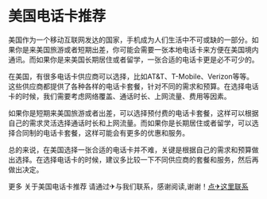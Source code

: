 # 美国电话卡推荐

美国作为一个移动互联网发达的国家，手机成为人们生活中不可或缺的一部分。如果你是来美国旅游或者短期出差，你可能会需要一张本地电话卡来方便在美国境内通讯。而如果你是来美国长期居住或者留学，一张合适的电话卡更是必不可少的。

在美国，有很多电话卡供应商可以选择，比如AT&T、T-Mobile、Verizon等等。这些供应商都提供了各种各样的电话卡套餐，针对不同的需求和预算。在选择电话卡的时候，我们需要考虑网络覆盖、通话时长、上网流量、费用等因素。

如果你是短期来美国旅游或者出差，可以选择预付费的电话卡套餐，这样可以根据自己的需求灵活选择通话时长和上网流量。而如果你是长期居住或者留学，可以选择合同制的电话卡套餐，这样可能会有更多的优惠和服务。

总的来说，在美国选择一张合适的电话卡并不难，关键是根据自己的需求和预算做出选择。在选择电话卡的时候，建议多比较一下不同供应商的套餐和服务，然后再做出决定。

更多 关于美国电话卡推荐 请通过✈与我们联系，感谢阅读,谢谢！[点✈这里联系](https://jiema.k02.cc)